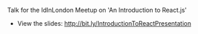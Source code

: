 Talk for the IdInLondon Meetup on 'An Introduction to React.js'

* View the slides: http://bit.ly/IntroductionToReactPresentation
